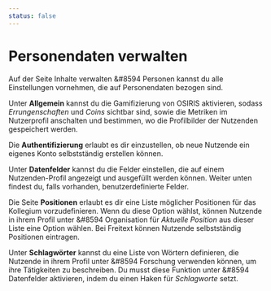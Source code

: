 ```yaml
---
status: false
---
```


# Personendaten verwalten

Auf der Seite Inhalte verwalten &#8594 Personen kannst du alle Einstellungen vornehmen, die auf Personendaten bezogen sind.  

Unter **Allgemein** kannst du die Gamifizierung von OSIRIS aktivieren, sodass *Errungenschaften* und *Coins* sichtbar sind, sowie die Metriken im Nutzerprofil anschalten und bestimmen, wo die Profilbilder der Nutzenden gespeichert werden.

Die **Authentifizierung** erlaubt es dir einzustellen, ob neue Nutzende ein eigenes Konto selbstständig erstellen können.

Unter **Datenfelder** kannst du die Felder einstellen, die auf einem Nutzenden-Profil angezeigt und ausgefüllt werden können. Weiter unten findest du, falls vorhanden, benutzerdefinierte Felder.

Die Seite **Positionen** erlaubt es dir eine Liste möglicher Positionen für das Kollegium vorzudefinieren. Wenn du diese Option wählst, können Nutzende in ihrem Profil unter &#8594 Organisation für *Aktuelle Position* aus dieser Liste eine Option wählen. Bei Freitext können Nutzende selbstständig Positionen eintragen.

Unter **Schlagwörter** kannst du eine Liste von Wörtern definieren, die Nutzende in ihrem Profil unter &#8594 Forschung verwenden können, um ihre Tätigkeiten zu beschreiben. Du musst diese Funktion unter &#8594 Datenfelder aktivieren, indem du einen Haken für *Schlagworte* setzt.






